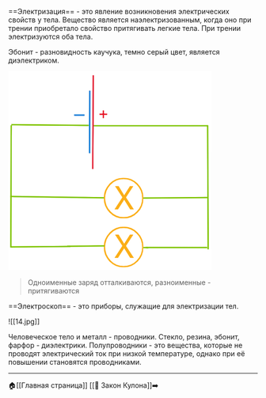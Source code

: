 ==Электризация== - это явление возникновения электрических свойств у тела. Вещество является наэлектризованным, когда оно при трении приобретало свойство притягивать легкие тела. При трении электризуются оба тела.

Эбонит - разновидность каучука, темно серый цвет, является диэлектриком.

![Рис 1 - заряд тел при трении меха и стекла; Рис 2 - при стекла и шёлка](15.png)

>Одноименные заряд отталкиваются, разноименные - притягиваются

==Электроскоп== - это приборы, служащие для электризации тел.

![[14.jpg]]

Человеческое тело и металл - проводники.
Стекло, резина, эбонит, фарфор - диэлектрики.
Полупроводники - это вещества, которые не проводят электрический ток при низкой температуре, однако при её повышении становятся проводниками.

---
🏠[[Главная страница]]
[[📒 Закон Кулона]]➡️